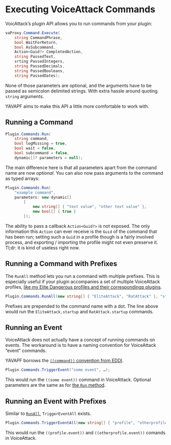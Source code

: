 ﻿# Executing VoiceAttack Commands

VoicAttack’s plugin API allows you to run commands from your plugin:

```csharp
vaProxy.Command.Execute(
    string CommandPhrase,
    bool WaitForReturn,
    bool AsSubcommand,
    Action<Guid?> CompletedAction,
    string PassedText,
    srting PassedIntegers,
    string PassedDecimals,
    string PassedBooleans,
    string PassedDates);
```

None of those parameters are optional, and the arguments have to be passed as
semicolon delimited strings. With extra hassle around quoting `string`
arguments.

YAVAPF aims to make this API a little more comfortable to work with.

## Running a Command

```csharp
Plugin.Commands.Run(
    string command,
    bool logMissing = true,
    bool wait = false,
    bool subcommand = false,
    dynamic[]? parameters = null);
```

The main difference here is that all parameters apart from the command name are
now _optional_. You can also now pass arguments to the command as typed arrays:

```csharp
Plugin.Commands.Run(
    "example command",
    parameters: new dynamic[]
        {
            new string[] { "text value", "other text value" },
            new bool[] { true }
        });
```

The ability to pass a callback `Action<Guid?>` is not exposed. The only
information this `Action` can ever receive is the `Guid` of the command that has
been run; setting such a `Guid` in a profile though is a fairly involved
process, and exporting / importing the profile might not even preserve it.
Tl;dr: it is kind of useless right now.

## Running a Command with Prefixes

The `RunAll` method lets you run a command with multiple prefixes. This is
especially useful if your plugin accompanies a set of multiple VoiceAttack
profiles, [like my Elite Dangerous profiles and their correspondingp
plugins](https://alterNERDtive.github.io/VoiceAttack-profiles).

```csharp
Plugin.Commands.RunAll(new string[] { "EliteAttack", "RatAttack" }, "startup", …);
```

Prefixes are prepended to the command name with a dot. The line above would run
the `EliteAttack.startup` and `RatAttack.startup` commands.

## Running an Event

VoiceAttack does not actually have a concept of running commands on events. The
workaround is to have a naming convention for VoiceAttack “event” commands.

YAVAPF borrows the [`((command))` convention from
EDDI](https://github.com/EDCD/EDDI/wiki/VoiceAttack-Integration#running-commands-on-eddi-events).

```csharp
Plugin.Commands.TriggerEvent("some event", …);
```

This would run the `((some event))` command in VoiceAttack. Optional parameters
are the same as for [the `Run` method](commands.md#running-a-command).

## Running an Event with Prefixes

Similar to [`RunAll`](commands.md#running-a-command-with-prefixes),
`TriggerEventAll` exists.

```csharp
Plugin.Commands.TriggerEventAll(new string[] { "profile", "otherprofile" }, "event", …);
```

This would run the `((profile.event))` and `((otherprofile.event))` comands in
VoiceAttack.

